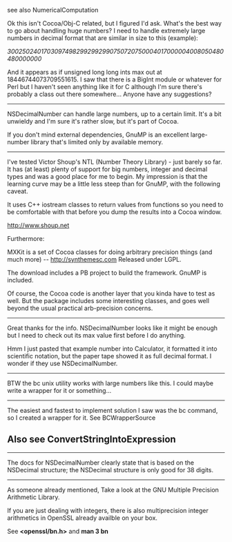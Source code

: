 see also NumericalComputation

Ok this isn't Cocoa/Obj-C related, but I figured I'd ask. What's the best way to go about handling huge numbers? I need to handle extremely large numbers in decimal format that are similar in size to this (example):

*30025024017030974982992992990750720750004017000004008050480480000000*

And it appears as if unsigned long long ints max out at 18446744073709551615. I saw that there is a BigInt module or whatever for Perl but I haven't seen anything like it for C although I'm sure there's probably a class out there somewhere... Anyone have any suggestions?

----

NSDecimalNumber can handle large numbers, up to a certain limit. It's a bit unwieldy and I'm sure it's rather slow, but it's part of Cocoa.

If you don't mind external dependencies, GnuMP is an excellent large-number library that's limited only by available memory.

----

I've tested Victor Shoup's NTL (Number Theory Library) - just barely so far.
It has (at least) plenty of support for big numbers, integer and decimal types and was a good place for me to begin.
My impression is that the learning curve may be a little less steep than for GnuMP, with the following caveat.

It uses C++ iostream classes to return values from functions so you need to be comfortable with that before you dump the results into a Cocoa window.

http://www.shoup.net

Furthermore:

MXKit is a set of Cocoa classes for doing arbitrary precision things (and much more) -- http://synthemesc.com
Released under LGPL.

The download includes a PB project to build the framework. GnuMP is included.

Of course, the Cocoa code is another layer that you kinda have to test as well. But the package includes some interesting classes, and
goes well beyond the usual practical arb-precision concerns.

----

Great thanks for the info. NSDecimalNumber looks like it might be enough but I need to check out its max value first before I do anything.

Hmm I just pasted that example number into Calculator, it formatted it into scientific notation, but the paper tape showed it as full decimal format. I wonder if they use NSDecimalNumber.

----

BTW the bc unix utility works with large numbers like this. I could maybe write a wrapper for it or something...

----
The easiest and fastest to implement solution I saw was the bc command, so I created a wrapper for it. See BCWrapperSource

Also see ConvertStringIntoExpression
----

----

The docs for NSDecimalNumber clearly state that is based on the NSDecimal structure; the NSDecimal structure is only good for 38 digits.

----

As someone already mentioned, Take a look at the GNU Multiple Precision Arithmetic Library.

If you are just dealing with integers, there is also multiprecision integer arithmetics in OpenSSL already availble on your box.

See **<openssl/bn.h>** and **man 3 bn**
